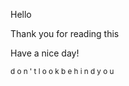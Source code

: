 Hello

Thank you for reading this


Have a nice day!

<sub> d o n ' t   l o o k  b e h i n d  y o u </sub>
